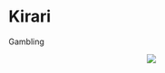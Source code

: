 # Kirari
Gambling

<p align="center">
<img src="https://github.com/Steve0929/Kirari/kir.png"/>
</p>

